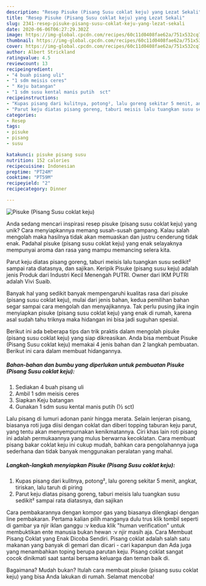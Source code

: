 ```yaml
---
description: "Resep Pisuke (Pisang Susu coklat keju) yang Lezat Sekali"
title: "Resep Pisuke (Pisang Susu coklat keju) yang Lezat Sekali"
slug: 2341-resep-pisuke-pisang-susu-coklat-keju-yang-lezat-sekali
date: 2020-06-06T06:27:29.302Z
image: https://img-global.cpcdn.com/recipes/60c11d0408fae62a/751x532cq70/pisuke-pisang-susu-coklat-keju-foto-resep-utama.jpg
thumbnail: https://img-global.cpcdn.com/recipes/60c11d0408fae62a/751x532cq70/pisuke-pisang-susu-coklat-keju-foto-resep-utama.jpg
cover: https://img-global.cpcdn.com/recipes/60c11d0408fae62a/751x532cq70/pisuke-pisang-susu-coklat-keju-foto-resep-utama.jpg
author: Albert Strickland
ratingvalue: 4.5
reviewcount: 13
recipeingredient:
- "4 buah pisang uli"
- "1 sdm meisis ceres"
- " Keju batangan"
- "1 sdm susu kental manis putih  sct"
recipeinstructions:
- "Kupas pisang dari kulitnya, potong², lalu goreng sekitar 5 menit, angkat, tiriskan, lalu taruh di piring"
- "Parut keju diatas pisang goreng, taburi meisis lalu tuangkan susu sedikit² sampai rata diatasnya, dan sajikan"
categories:
- Resep
tags:
- pisuke
- pisang
- susu

katakunci: pisuke pisang susu 
nutrition: 152 calories
recipecuisine: Indonesian
preptime: "PT24M"
cooktime: "PT59M"
recipeyield: "2"
recipecategory: Dinner

---
```



![Pisuke (Pisang Susu coklat keju)](https://img-global.cpcdn.com/recipes/60c11d0408fae62a/751x532cq70/pisuke-pisang-susu-coklat-keju-foto-resep-utama.jpg)

Anda sedang mencari inspirasi resep pisuke (pisang susu coklat keju) yang unik? Cara menyiapkannya memang susah-susah gampang. Kalau salah mengolah maka hasilnya tidak akan memuaskan dan justru cenderung tidak enak. Padahal pisuke (pisang susu coklat keju) yang enak selayaknya mempunyai aroma dan rasa yang mampu memancing selera kita.

Parut keju diatas pisang goreng, taburi meisis lalu tuangkan susu sedikit² sampai rata diatasnya, dan sajikan. Keripik Pisuke (pisang susu keju) adalah jenis Produk dari Industri Kecil Menengah PUTRI. Owner dari IKM PUTRI adalah Vivi Suaib.

Banyak hal yang sedikit banyak mempengaruhi kualitas rasa dari pisuke (pisang susu coklat keju), mulai dari jenis bahan, kedua pemilihan bahan segar sampai cara mengolah dan menyajikannya. Tak perlu pusing jika ingin menyiapkan pisuke (pisang susu coklat keju) yang enak di rumah, karena asal sudah tahu triknya maka hidangan ini bisa jadi suguhan spesial.


Berikut ini ada beberapa tips dan trik praktis dalam mengolah pisuke (pisang susu coklat keju) yang siap dikreasikan. Anda bisa membuat Pisuke (Pisang Susu coklat keju) memakai 4 jenis bahan dan 2 langkah pembuatan. Berikut ini cara dalam membuat hidangannya.

<!--inarticleads1-->

##### Bahan-bahan dan bumbu yang diperlukan untuk pembuatan Pisuke (Pisang Susu coklat keju):

1. Sediakan 4 buah pisang uli
1. Ambil 1 sdm meisis ceres
1. Siapkan  Keju batangan
1. Gunakan 1 sdm susu kental manis putih (½ sct)


Lalu pisang di lumuri adonan panir hingga merata. Selain lenjeran pisang, biasanya roti juga diisi dengan coklat dan diberi topping taburan keju parut, yang tentu akan menyempurnakan kenikmatannya. Ciri khas lain roti pisang ini adalah permukaannya yang mulus berwarna kecoklatan. Cara membuat pisang bakar coklat keju ini cukup mudah, bahkan cara pengolahannya juga sederhana dan tidak banyak menggunakan peralatan yang mahal. 

<!--inarticleads2-->

##### Langkah-langkah menyiapkan Pisuke (Pisang Susu coklat keju):

1. Kupas pisang dari kulitnya, potong², lalu goreng sekitar 5 menit, angkat, tiriskan, lalu taruh di piring
1. Parut keju diatas pisang goreng, taburi meisis lalu tuangkan susu sedikit² sampai rata diatasnya, dan sajikan


Cara pembakarannya dengan kompor gas yang biasanya dilengkapi dengan line pembakaran. Pertama kalian pilih manganya dulu trus klik tombil seperti di gambar ya njir iklan ganggu :v kedua klik &#34;human verification&#34; untuk membuktikan ente manusia bukan hewan :v njir masih aja. Cara Membuat Pisang Coklat yang Enak Dicoba Sendiri. Pisang coklat adalah salah satu makanan yang banyak di gemari dan dicari - cari kapanpun dan Ada juga yang menambahkan toping berupa parutan keju. Pisang coklat sangat cocok dinikmati saat santai bersama keluarga dan teman baik di. 

Bagaimana? Mudah bukan? Itulah cara membuat pisuke (pisang susu coklat keju) yang bisa Anda lakukan di rumah. Selamat mencoba!
